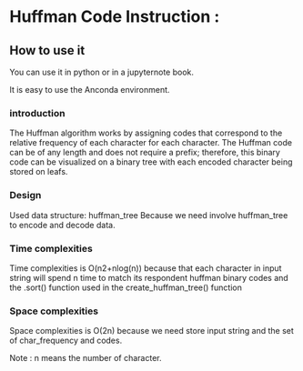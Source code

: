 
# Huffman Code Instruction :

## How to use it 

You can use it in python or in a jupyternote book.

It is easy to use the Anconda environment.


### introduction
The Huffman algorithm works by assigning codes that correspond to the relative frequency of each character for each character. The Huffman code can be of any length and does not require a prefix; therefore, this binary code can be visualized on a binary tree with each encoded character being stored on leafs.

### Design

Used data  structure: huffman_tree
Because we need involve huffman_tree to encode and decode data.

### Time complexities

Time complexities is O(n2+nlog(n)) because that each character in input string will spend n time to match its respondent huffman binary codes and the .sort() function used in the create_huffman_tree() function

### Space complexities

Space complexities is O(2n) because we need store input string and the set of char_frequency and codes.

Note : n means the number of character.
